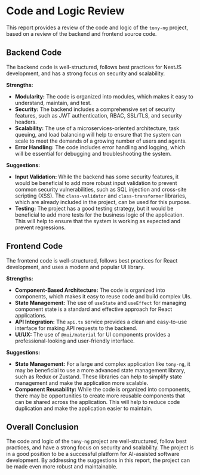 
# Code and Logic Review

This report provides a review of the code and logic of the `tony-ng` project, based on a review of the backend and frontend source code.

## Backend Code

The backend code is well-structured, follows best practices for NestJS development, and has a strong focus on security and scalability.

**Strengths:**

*   **Modularity:** The code is organized into modules, which makes it easy to understand, maintain, and test.
*   **Security:** The backend includes a comprehensive set of security features, such as JWT authentication, RBAC, SSL/TLS, and security headers.
*   **Scalability:** The use of a microservices-oriented architecture, task queuing, and load balancing will help to ensure that the system can scale to meet the demands of a growing number of users and agents.
*   **Error Handling:** The code includes error handling and logging, which will be essential for debugging and troubleshooting the system.

**Suggestions:**

*   **Input Validation:** While the backend has some security features, it would be beneficial to add more robust input validation to prevent common security vulnerabilities, such as SQL injection and cross-site scripting (XSS). The `class-validator` and `class-transformer` libraries, which are already included in the project, can be used for this purpose.
*   **Testing:** The project has a good testing strategy, but it would be beneficial to add more tests for the business logic of the application. This will help to ensure that the system is working as expected and prevent regressions.

## Frontend Code

The frontend code is well-structured, follows best practices for React development, and uses a modern and popular UI library.

**Strengths:**

*   **Component-Based Architecture:** The code is organized into components, which makes it easy to reuse code and build complex UIs.
*   **State Management:** The use of `useState` and `useEffect` for managing component state is a standard and effective approach for React applications.
*   **API Integration:** The `api.ts` service provides a clean and easy-to-use interface for making API requests to the backend.
*   **UI/UX:** The use of `@mui/material` for UI components provides a professional-looking and user-friendly interface.

**Suggestions:**

*   **State Management:** For a large and complex application like `tony-ng`, it may be beneficial to use a more advanced state management library, such as Redux or Zustand. These libraries can help to simplify state management and make the application more scalable.
*   **Component Reusability:** While the code is organized into components, there may be opportunities to create more reusable components that can be shared across the application. This will help to reduce code duplication and make the application easier to maintain.

## Overall Conclusion

The code and logic of the `tony-ng` project are well-structured, follow best practices, and have a strong focus on security and scalability. The project is in a good position to be a successful platform for AI-assisted software development. By addressing the suggestions in this report, the project can be made even more robust and maintainable.
